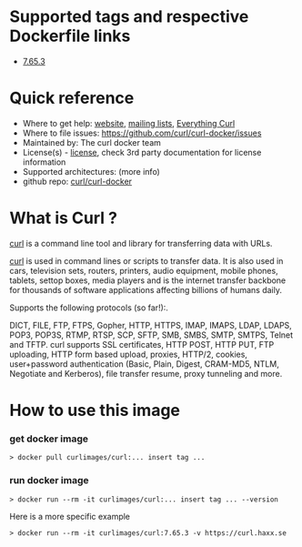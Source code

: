 # Supported tags and respective Dockerfile links

* [7.65.3](https://github.com/curl/curl-docker/blob/master/alpine/latest/Dockerfile)

# Quick reference
* Where to get help: [website](https://curl.haxx.se/), [mailing lists](https://curl.haxx.se/mail/), [Everything Curl](https://curl.haxx.se/book.html)
* Where to file issues: https://github.com/curl/curl-docker/issues
* Maintained by: The curl docker team
* License(s) - [license](https://curl.haxx.se/docs/copyright.html), check 3rd party documentation for license information
* Supported architectures: (more info)
* github repo: [curl/curl-docker](https://github.com/curl/curl-docker)

# What is Curl ?
[curl](https://curl.haxx.se/) is a command line tool and library  for transferring data with URLs.

[curl](https://curl.haxx.se/)  is used in command lines or scripts to transfer data. It is also used in cars, television sets, routers, printers, audio equipment, mobile phones, tablets, settop boxes, media players and is the internet transfer backbone for thousands of software applications affecting billions of humans daily.

Supports the following protocols (so far!):.

DICT, FILE, FTP, FTPS, Gopher, HTTP, HTTPS, IMAP, IMAPS, LDAP, LDAPS, POP3, POP3S, RTMP, RTSP, SCP, SFTP, SMB, SMBS, SMTP, SMTPS, Telnet and TFTP. curl supports SSL certificates, HTTP POST, HTTP PUT, FTP uploading, HTTP form based upload, proxies, HTTP/2, cookies, user+password authentication (Basic, Plain, Digest, CRAM-MD5, NTLM, Negotiate and Kerberos), file transfer resume, proxy tunneling and more.

# How to use this image

### get docker image

```
> docker pull curlimages/curl:... insert tag ...
```

### run docker image
```
> docker run --rm -it curlimages/curl:... insert tag ... --version
```
Here is a more specific example 
```
> docker run --rm -it curlimages/curl:7.65.3 -v https://curl.haxx.se 
```


